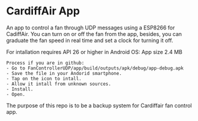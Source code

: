 # CardiffAir App

An app to control a fan through UDP messages using a ESP8266 for CadiffAir. You can turn on or off the fan from the app, besides, you can graduate the fan speed in real time and set a clock for turning it off. 

For intallation requires API 26 or higher in Android OS:
	App size 2.4 MB

	Process if you are in github:
	- Go to FanControllerUDP/app/build/outputs/apk/debug/app-debug.apk
	- Save the file in your Andorid smartphone.
	- Tap on the icon to intall.
	- Allow it intall from unknown sources.
	- Install.
	- Open.

The purpose of this repo is to be a backup system for Cardiffair fan control app.





